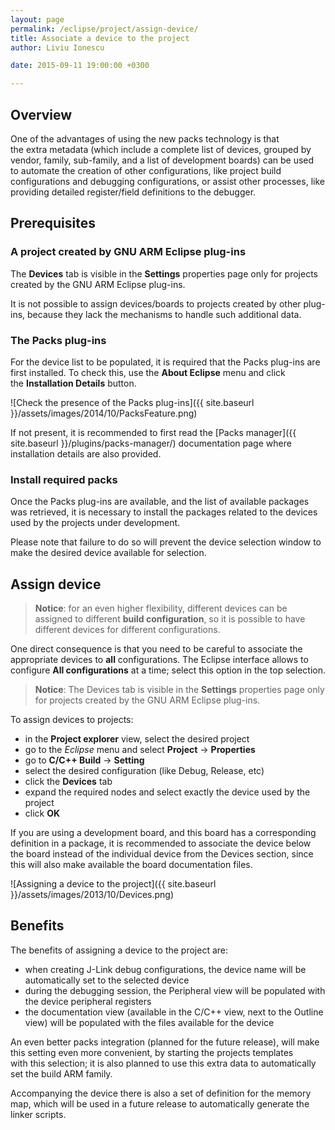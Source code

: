 ```yaml
---
layout: page
permalink: /eclipse/project/assign-device/
title: Associate a device to the project
author: Liviu Ionescu

date: 2015-09-11 19:00:00 +0300

---
```


## Overview

One of the advantages of using the new packs technology is that the extra metadata (which include a complete list of devices, grouped by vendor, family, sub-family, and a list of development boards) can be used to automate the creation of other configurations, like project build configurations and debugging configurations, or assist other processes, like providing detailed register/field definitions to the debugger.

## Prerequisites

### A project created by GNU ARM Eclipse plug-ins

The **Devices** tab is visible in the **Settings** properties page only for projects created by the GNU ARM Eclipse plug-ins.

It is not possible to assign devices/boards to projects created by other plug-ins, because they lack the mechanisms to handle such additional data.

### The Packs plug-ins

For the device list to be populated, it is required that the Packs plug-ins are first installed. To check this, use the **About Eclipse** menu and click the **Installation Details** button.

![Check the presence of the Packs plug-ins]({{ site.baseurl }}/assets/images/2014/10/PacksFeature.png)

If not present, it is recommended to first read the [Packs manager]({{ site.baseurl }}/plugins/packs-manager/) documentation page where installation details are also provided.

### Install required packs

Once the Packs plug-ins are available, and the list of available packages was retrieved, it is necessary to install the packages related to the devices used by the projects under development.

Please note that failure to do so will prevent the device selection window to make the desired device available for selection.

##  Assign device

> **Notice**: for an even higher flexibility, different devices can be assigned to different **build configuration**, so it is possible to have different devices for different configurations.

One direct consequence is that you need to be careful to associate the appropriate devices to **all** configurations. The Eclipse interface allows to configure **All configurations** at a time; select this option in the top selection.

> **Notice**: The Devices tab is visible in the **Settings** properties page only for projects created by the GNU ARM Eclipse plug-ins.

To assign devices to projects:

* in the **Project explorer** view, select the desired project
* go to the _Eclipse_ menu and select **Project** → **Properties**
* go to **C/C++ Build** → **Setting**
* select the desired configuration (like Debug, Release, etc)
* click the **Devices** tab
* expand the required nodes and select exactly the device used by the project
* click **OK**

If you are using a development board, and this board has a corresponding definition in a package, it is recommended to associate the device below the board instead of the individual device from the Devices section, since this will also make available the board documentation files.

![Assigning a device to the project]({{ site.baseurl }}/assets/images/2013/10/Devices.png)

## Benefits

The benefits of assigning a device to the project are:

* when creating J-Link debug configurations, the device name will be automatically set to the selected device
* during the debugging session, the Peripheral view will be populated with the device peripheral registers
* the documentation view (available in the C/C++ view, next to the Outline view) will be populated with the files available for the device

An even better packs integration (planned for the future release), will make this setting even more convenient, by starting the projects templates with this selection; it is also planned to use this extra data to automatically set the build ARM family.

Accompanying the device there is also a set of definition for the memory map, which will be used in a future release to automatically generate the linker scripts.
